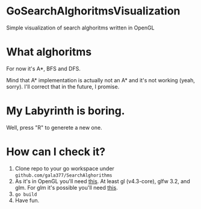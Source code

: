 # GoSearchAlghoritmsVisualization
Simple visualization of search alghoritms written in OpenGL

# What alghoritms 
For now it's A*, BFS and DFS.

Mind that A* implementation is actually not an A* and it's not working (yeah, sorry).
I'll correct that in the future, I promise.

# My Labyrinth is boring.

Well, press "R" to generete a new one.

# How can I check it?

1. Clone repo to your go workspace under `github.com/gala377/SearchAlghorithms`
2. As it's in OpenGL you'll need [this](https://github.com/go-gl). At least gl (v4.3-core), glfw 3.2, and glm. For glm it's possible you'll need [this](https://github.com/golang/image).
3. `go build`
4. Have fun.
